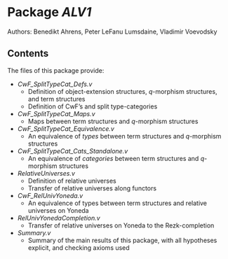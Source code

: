 Package *ALV1*
===================================================

Authors: Benedikt Ahrens, Peter LeFanu Lumsdaine, Vladimir Voevodsky


Contents
--------

The files of this package provide:

* *CwF_SplitTypeCat_Defs.v*
  * Definition of object-extension structures, *q*-morphism structures, and term structures
  * Definition of CwF’s and split type-categories
* *CwF_SplitTypeCat_Maps.v*
  * Maps between term structures and *q*-morphism structures
* *CwF_SplitTypeCat_Equivalence.v*
  * An equivalence of *types* between term structures and *q*-morphism structures
* *CwF_SplitTypeCat_Cats_Standalone.v*
  * An equivalence of *categories* between term structures and *q*-morphism structures
* *RelativeUniverses.v*
  * Definition of relative universes
  * Transfer of relative universes along functors
* *CwF_RelUnivYoneda.v*
  * An equivalence of types between term structures and relative universes on Yoneda
* *RelUnivYonedaCompletion.v*
  * Transfer of relative universes on Yoneda to the Rezk-completion
* *Summary.v*
  * Summary of the main results of this package, with all hypotheses explicit, and checking axioms used



